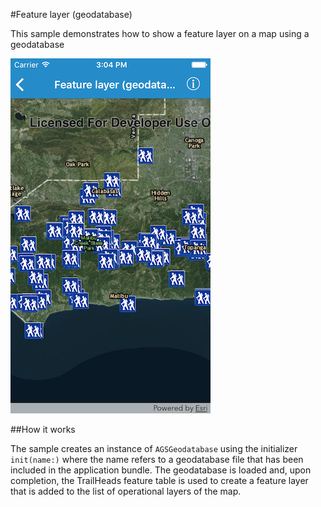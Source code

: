 #Feature layer (geodatabase)

This sample demonstrates how to show a feature layer on a map using a geodatabase

![](image1.png)

##How it works

The sample creates an instance of `AGSGeodatabase` using the initializer `init(name:)` where the name refers to a geodatabase file that has been included in the application bundle. The geodatabase is loaded and, upon completion, the TrailHeads feature table is used to create a feature layer that is added to the list of operational layers of the map.



